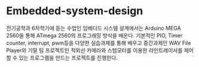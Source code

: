 # Embedded-system-design

전기공학과 6차학기에 듣는 수업인 임베디드 시스템 설계에서는 Arduino MEGA 2560을 통해 ATmega 2560의 프로그래밍 방식을 배운다.
기본적인 PIO, Timer counter, interrupt, pwm등을 다양한 실습과제를 통해 배우고 중간과제인 WAV File Player와 기말 팀 프로젝트인
적외선 카메라와 스텝모터를 이용한 라인트레이서를 제어할 수 있는 프로그램을 만드는 프로젝트를 진행한다.
